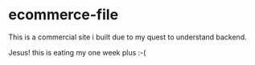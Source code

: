 # ecommerce-file
This is a commercial site i built due to my quest to understand backend.

Jesus! this is eating my one week plus :-(
